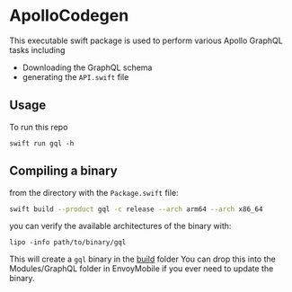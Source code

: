 # ApolloCodegen

This executable swift package is used to perform various Apollo GraphQL tasks including
- Downloading the GraphQL schema
- generating the `API.swift` file

## Usage

To run this repo

`swift run gql -h`

## Compiling a binary

from the directory with the `Package.swift` file:

```bash
swift build --product gql -c release --arch arm64 --arch x86_64
```

you can verify the available architectures of the binary with:

`lipo -info path/to/binary/gql`

This will create a `gql` binary in the [build](./.build/apple/Products/Release) folder
You can drop this into the Modules/GraphQL folder in EnvoyMobile if you ever need to update the binary.

